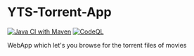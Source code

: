 # YTS-Torrent-App

[![Java CI with Maven](https://github.com/shivu2002a/YTS-Torrent-App/actions/workflows/maven.yml/badge.svg?branch=main)](https://github.com/shivu2002a/YTS-Torrent-App/actions/workflows/maven.yml)   [![CodeQL](https://github.com/shivu2002a/YTS-Torrent-App/actions/workflows/codeql.yml/badge.svg)](https://github.com/shivu2002a/YTS-Torrent-App/actions/workflows/codeql.yml)


WebApp which let's you browse for the torrent files of movies

